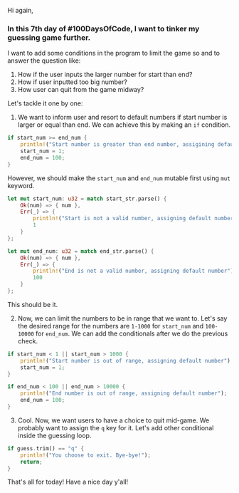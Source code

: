 Hi again,

### In this 7th day of #100DaysOfCode, I want to tinker my guessing game further.

I want to add some conditions in the program to limit the game so and to answer the question like:
1. How if the user inputs the larger number for start than end?
2. How if user inputted too big number?
3. How user can quit from the game midway?

Let's tackle it one by one:
1. We want to inform user and resort to default numbers if start number is larger or equal than end. We can achieve this by making an `if` condition.
```rust
if start_num >= end_num {
    println!("Start number is greater than end number, assigining default numbers");
    start_num = 1;
    end_num = 100;
}
```
However, we should make the `start_num` and `end_num` mutable first using `mut` keyword.
```rust
let mut start_num: u32 = match start_str.parse() {
    Ok(num) => { num },
    Err(_) => { 
        println!("Start is not a valid number, assigning default number");
        1
    }
};

let mut end_num: u32 = match end_str.parse() {
    Ok(num) => { num },
    Err(_) => { 
        println!("End is not a valid number, assigning default number");
        100
    }
};
```
This should be it.

2. Now, we can limit the numbers to be in range that we want to. Let's say the desired range for the numbers are `1-1000` for `start_num` and `100-10000` for `end_num`. We can add the conditionals after we do the previous check.

```rust
if start_num < 1 || start_num > 1000 {
    println!("Start number is out of range, assigning default number");
    start_num = 1;
}

if end_num < 100 || end_num > 10000 {
    println!("End number is out of range, assigning default number");
    end_num = 100;
}
```

3. Cool. Now, we want users to have a choice to quit mid-game. We probably want to assign the `q` key for it. Let's add other conditional inside the guessing loop.

```rust
if guess.trim() == "q" {
    println!("You choose to exit. Bye-bye!");
    return;
}
```

That's all for today! Have a nice day y'all!